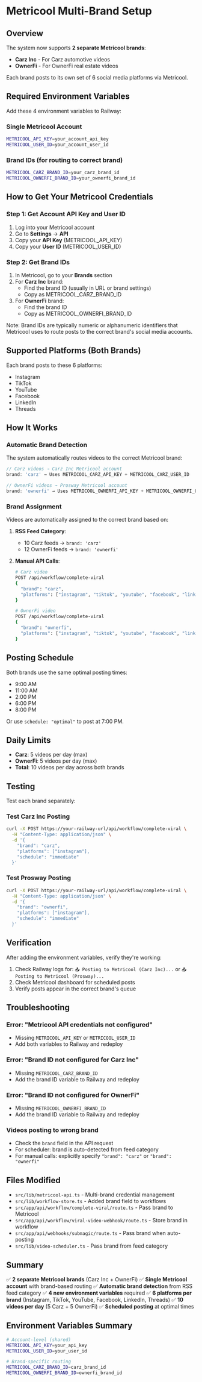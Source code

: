 # Metricool Multi-Brand Setup

## Overview

The system now supports **2 separate Metricool brands**:
- **Carz Inc** - For Carz automotive videos
- **OwnerFi** - For OwnerFi real estate videos

Each brand posts to its own set of 6 social media platforms via Metricool.

## Required Environment Variables

Add these 4 environment variables to Railway:

### Single Metricool Account
```bash
METRICOOL_API_KEY=your_account_api_key
METRICOOL_USER_ID=your_account_user_id
```

### Brand IDs (for routing to correct brand)
```bash
METRICOOL_CARZ_BRAND_ID=your_carz_brand_id
METRICOOL_OWNERFI_BRAND_ID=your_ownerfi_brand_id
```

## How to Get Your Metricool Credentials

### Step 1: Get Account API Key and User ID
1. Log into your Metricool account
2. Go to **Settings** → **API**
3. Copy your **API Key** (METRICOOL_API_KEY)
4. Copy your **User ID** (METRICOOL_USER_ID)

### Step 2: Get Brand IDs
1. In Metricool, go to your **Brands** section
2. For **Carz Inc** brand:
   - Find the brand ID (usually in URL or brand settings)
   - Copy as METRICOOL_CARZ_BRAND_ID
3. For **OwnerFi** brand:
   - Find the brand ID
   - Copy as METRICOOL_OWNERFI_BRAND_ID

Note: Brand IDs are typically numeric or alphanumeric identifiers that Metricool uses to route posts to the correct brand's social media accounts.

## Supported Platforms (Both Brands)

Each brand posts to these 6 platforms:
- Instagram
- TikTok
- YouTube
- Facebook
- LinkedIn
- Threads

## How It Works

### Automatic Brand Detection

The system automatically routes videos to the correct Metricool brand:

```typescript
// Carz videos → Carz Inc Metricool account
brand: 'carz' → Uses METRICOOL_CARZ_API_KEY + METRICOOL_CARZ_USER_ID

// OwnerFi videos → Prosway Metricool account
brand: 'ownerfi' → Uses METRICOOL_OWNERFI_API_KEY + METRICOOL_OWNERFI_USER_ID
```

### Brand Assignment

Videos are automatically assigned to the correct brand based on:

1. **RSS Feed Category**:
   - 10 Carz feeds → `brand: 'carz'`
   - 12 OwnerFi feeds → `brand: 'ownerfi'`

2. **Manual API Calls**:
   ```bash
   # Carz video
   POST /api/workflow/complete-viral
   {
     "brand": "carz",
     "platforms": ["instagram", "tiktok", "youtube", "facebook", "linkedin", "threads"]
   }

   # OwnerFi video
   POST /api/workflow/complete-viral
   {
     "brand": "ownerfi",
     "platforms": ["instagram", "tiktok", "youtube", "facebook", "linkedin", "threads"]
   }
   ```

## Posting Schedule

Both brands use the same optimal posting times:
- 9:00 AM
- 11:00 AM
- 2:00 PM
- 6:00 PM
- 8:00 PM

Or use `schedule: "optimal"` to post at 7:00 PM.

## Daily Limits

- **Carz**: 5 videos per day (max)
- **OwnerFi**: 5 videos per day (max)
- **Total**: 10 videos per day across both brands

## Testing

Test each brand separately:

### Test Carz Inc Posting
```bash
curl -X POST https://your-railway-url/api/workflow/complete-viral \
  -H "Content-Type: application/json" \
  -d '{
    "brand": "carz",
    "platforms": ["instagram"],
    "schedule": "immediate"
  }'
```

### Test Prosway Posting
```bash
curl -X POST https://your-railway-url/api/workflow/complete-viral \
  -H "Content-Type: application/json" \
  -d '{
    "brand": "ownerfi",
    "platforms": ["instagram"],
    "schedule": "immediate"
  }'
```

## Verification

After adding the environment variables, verify they're working:

1. Check Railway logs for: `📤 Posting to Metricool (Carz Inc)...` or `📤 Posting to Metricool (Prosway)...`
2. Check Metricool dashboard for scheduled posts
3. Verify posts appear in the correct brand's queue

## Troubleshooting

### Error: "Metricool API credentials not configured"
- Missing `METRICOOL_API_KEY` or `METRICOOL_USER_ID`
- Add both variables to Railway and redeploy

### Error: "Brand ID not configured for Carz Inc"
- Missing `METRICOOL_CARZ_BRAND_ID`
- Add the brand ID variable to Railway and redeploy

### Error: "Brand ID not configured for OwnerFi"
- Missing `METRICOOL_OWNERFI_BRAND_ID`
- Add the brand ID variable to Railway and redeploy

### Videos posting to wrong brand
- Check the `brand` field in the API request
- For scheduler: brand is auto-detected from feed category
- For manual calls: explicitly specify `"brand": "carz"` or `"brand": "ownerfi"`

## Files Modified

- `src/lib/metricool-api.ts` - Multi-brand credential management
- `src/lib/workflow-store.ts` - Added brand field to workflows
- `src/app/api/workflow/complete-viral/route.ts` - Pass brand to Metricool
- `src/app/api/workflow/viral-video-webhook/route.ts` - Store brand in workflow
- `src/app/api/webhooks/submagic/route.ts` - Pass brand when auto-posting
- `src/lib/video-scheduler.ts` - Pass brand from feed category

## Summary

✅ **2 separate Metricool brands** (Carz Inc + OwnerFi)
✅ **Single Metricool account** with brand-based routing
✅ **Automatic brand detection** from RSS feed category
✅ **4 new environment variables** required
✅ **6 platforms per brand** (Instagram, TikTok, YouTube, Facebook, LinkedIn, Threads)
✅ **10 videos per day** (5 Carz + 5 OwnerFi)
✅ **Scheduled posting** at optimal times

## Environment Variables Summary

```bash
# Account-level (shared)
METRICOOL_API_KEY=your_api_key
METRICOOL_USER_ID=your_user_id

# Brand-specific routing
METRICOOL_CARZ_BRAND_ID=carz_brand_id
METRICOOL_OWNERFI_BRAND_ID=ownerfi_brand_id
```
